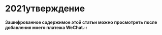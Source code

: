 # 2021утверждение

**Зашифрованное содержимое этой статьи можно просмотреть после добавления моего платежа WeChat.::**
<!--more-->


